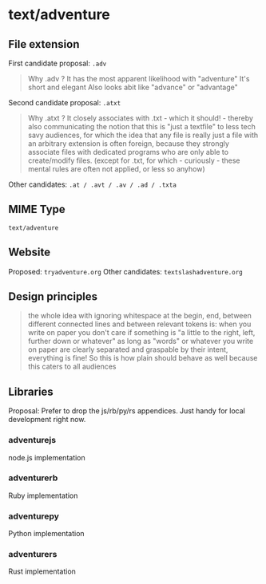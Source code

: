 # text/adventure

## File extension

First candidate proposal: `.adv`

> Why .adv ?
> It has the most apparent likelihood with "adventure"
> It's short and elegant
> Also looks abit like "advance" or "advantage"

Second candidate proposal: `.atxt`

> Why .atxt ?
> It closely associates with .txt - which it should! - thereby
> also communicating the notion that this is "just a textfile"
> to less tech savy audiences, for which the idea that any
> file is really just a file with an arbitrary extension is
> often foreign, because they strongly associate files with
> dedicated programs who are only able to create/modify files.
> (except for .txt, for which - curiously - these mental rules
> are often not applied, or less so anyhow)

Other candidates: ` .at / .avt / .av / .ad / .txta `

## MIME Type

`text/adventure`

## Website

Proposed: `tryadventure.org`
Other candidates: `textslashadventure.org`

## Design principles

> the whole idea with ignoring whitespace at the begin, end, between different connected lines and between relevant tokens is:
> when you write on paper you don't care if something is "a little to the right, left, further down or whatever"
> as long as "words" or whatever you write on paper are clearly separated and graspable by their intent,
> everything is fine! So this is how plain should behave as well because this caters to all audiences

## Libraries

Proposal: Prefer to drop the js/rb/py/rs appendices.
Just handy for local development right now.

### adventurejs

node.js implementation

### adventurerb

Ruby implementation

### adventurepy

Python implementation

### adventurers

Rust implementation
